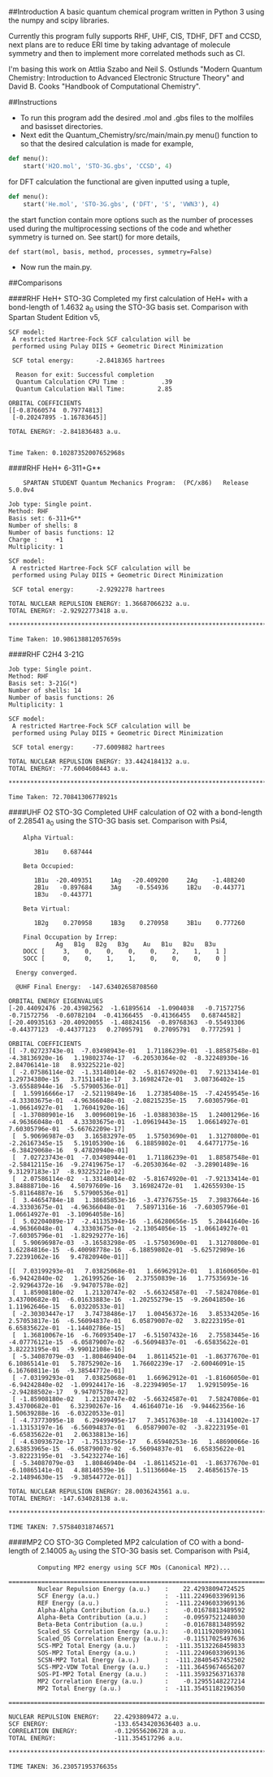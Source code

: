 ##Introduction
A basic quantum chemical program written in Python 3 using the numpy and scipy libraries.

Currently this program fully supports RHF, UHF, CIS, TDHF, DFT and CCSD, next plans are to reduce ERI time by taking advantage of molecule symmetry and then to implement more correlated methods such as CI. 

I'm basing this work on Attlia Szabo and Neil S. Ostlunds "Modern Quantum Chemistry: Introduction to Advanced Electronic Structure Theory" and David B. Cooks "Handbook of Computational Chemistry".

##Instructions
* To run this program add the desired .mol and .gbs files to the molfiles and basisset directories.
* Next edit the Quantum_Chemistry/src/main/main.py menu() function to so that the desired calculation is made for example,
```python
def menu():
    start('H2O.mol', 'STO-3G.gbs', 'CCSD', 4)
```
for DFT calculation the functional are given inputted using a tuple,
```python
def menu():
    start('He.mol', 'STO-3G.gbs', ('DFT', 'S', 'VWN3'), 4)
```
the start function contain more options such as the number of processes used during the multiprocessing sections of the code and whether symmetry is turned on. See start() for more details,
```
def start(mol, basis, method, processes, symmetry=False)
```
* Now run the main.py.

##Comparisons

####RHF HeH+ STO-3G 
Completed my first calculation of HeH+ with a bond-length of 1.4632 a<sub>0</sub> using the STO-3G basis set. Comparison with Spartan Student Edition v5,
```
SCF model:
 A restricted Hartree-Fock SCF calculation will be
 performed using Pulay DIIS + Geometric Direct Minimization

 SCF total energy:      -2.8418365 hartrees

  Reason for exit: Successful completion 
  Quantum Calculation CPU Time :          .39
  Quantum Calculation Wall Time:         2.85
```
```
ORBITAL COEFFICIENTS
[[-0.87660574  0.79774813]
 [-0.20247895 -1.16783645]]

TOTAL ENERGY: -2.841836483 a.u.


Time Taken: 0.10287352007652968s
```

####RHF HeH+ 6-311+G**

```
    SPARTAN STUDENT Quantum Mechanics Program:  (PC/x86)   Release  5.0.0v4

Job type: Single point.
Method: RHF
Basis set: 6-311+G**
Number of shells: 8
Number of basis functions: 12
Charge :     +1 
Multiplicity: 1

SCF model:
 A restricted Hartree-Fock SCF calculation will be
 performed using Pulay DIIS + Geometric Direct Minimization

 SCF total energy:      -2.9292278 hartrees
```
```
TOTAL NUCLEAR REPULSION ENERGY: 1.36687066232 a.u.
TOTAL ENERGY: -2.92922773418 a.u.

*********************************************************************************************************

Time Taken: 10.986138812057659s
```

####RHF C2H4 3-21G
```
Job type: Single point.
Method: RHF
Basis set: 3-21G(*)
Number of shells: 14
Number of basis functions: 26
Multiplicity: 1

SCF model:
 A restricted Hartree-Fock SCF calculation will be
 performed using Pulay DIIS + Geometric Direct Minimization

 SCF total energy:     -77.6009882 hartrees
```
```
TOTAL NUCLEAR REPULSION ENERGY: 33.4424184132 a.u.
TOTAL ENERGY: -77.6004608443 a.u.

*********************************************************************************************************

Time Taken: 72.70841306778921s
```

####UHF O2 STO-3G
Completed UHF calculation of O2 with a bond-length of 2.28541 a<sub>0</sub> using the STO-3G basis set. Comparison with Psi4,
```
    Alpha Virtual:                                                        

       3B1u    0.687444  

    Beta Occupied:                                                        

       1B1u  -20.409351     1Ag   -20.409200     2Ag    -1.488240  
       2B1u   -0.897684     3Ag    -0.554936     1B2u   -0.443771  
       1B3u   -0.443771  

    Beta Virtual:                                                         

       1B2g    0.270958     1B3g    0.270958     3B1u    0.777260  

    Final Occupation by Irrep:
             Ag   B1g   B2g   B3g    Au   B1u   B2u   B3u 
    DOCC [     3,    0,    0,    0,    0,    2,    1,    1 ]
    SOCC [     0,    0,    1,    1,    0,    0,    0,    0 ]

  Energy converged.

  @UHF Final Energy:  -147.63402658708560
```
```
ORBITAL ENERGY EIGENVALUES
[-20.44092476 -20.43982562  -1.61895614  -1.0904038   -0.71572756  -0.71572756  -0.60782104  -0.41366455  -0.41366455   0.68744582]
[-20.40935163 -20.40920055  -1.48824156  -0.89768363  -0.55493306  -0.44377123  -0.44377123   0.27095791   0.27095791   0.7772591 ]

ORBITAL COEFFICIENTS
[[ -7.02723743e-01  -7.03498943e-01   1.71186239e-01  -1.88587548e-01  -4.38136920e-16   1.19802374e-17  -6.20530364e-02  -8.32248930e-16   2.84706141e-18   8.93225221e-02]
 [ -2.07586114e-02  -1.33148014e-02  -5.81674920e-01   7.92133414e-01   1.29734380e-15   3.71511481e-17   3.16982472e-01   3.08736402e-15  -3.65588944e-16  -5.57900536e-01]
 [  1.59916666e-17  -2.52119849e-16   1.27385408e-15  -7.42459545e-16  -4.33303675e-01  -4.96366048e-01  -2.08215235e-15   7.60305796e-01  -1.06614927e-01   1.76041920e-16]
 [ -1.37080901e-16   3.00960019e-16  -1.03883038e-15   1.24001296e-16  -4.96366048e-01   4.33303675e-01  -1.09619443e-15   1.06614927e-01   7.60305796e-01  -5.66762209e-17]
 [  5.90696987e-03   3.16583297e-05   1.57503690e-01   1.31270800e-01  -2.26167345e-15   5.19105390e-16   6.18859802e-01   4.64771775e-16  -6.38429068e-16   9.47820940e-01]
 [  7.02723743e-01  -7.03498944e-01   1.71186239e-01   1.88587548e-01  -2.58412115e-16  -9.27419675e-17  -6.20530364e-02  -3.28901489e-16   9.31297183e-17  -8.93225221e-02]
 [  2.07586114e-02  -1.33148014e-02  -5.81674920e-01  -7.92133414e-01   3.84888710e-16   4.50797609e-16   3.16982472e-01   1.42655930e-15  -5.81164887e-16   5.57900536e-01]
 [  3.44654784e-18   1.38685853e-16  -3.47376755e-15   7.39837664e-16  -4.33303675e-01  -4.96366048e-01   7.58971316e-16  -7.60305796e-01   1.06614927e-01  -3.10964058e-16]
 [  5.02204089e-17  -2.41135394e-16  -1.66280656e-15   5.28441640e-16  -4.96366048e-01   4.33303675e-01  -2.13054056e-15  -1.06614927e-01  -7.60305796e-01  -1.82929277e-16]
 [  5.90696987e-03  -3.16583298e-05  -1.57503690e-01   1.31270800e-01   1.62284816e-15  -6.40098778e-16  -6.18859802e-01  -5.62572989e-16   7.22391062e-16   9.47820940e-01]]

[[  7.03199293e-01   7.03825068e-01   1.66962912e-01   1.81606050e-01  -6.94242840e-02   1.26199526e-16   2.37550839e-16   1.77535693e-16  -2.92964372e-16  -9.94707578e-02]
 [  1.85908180e-02   1.21320747e-02  -5.66324587e-01  -7.58247086e-01   3.43700682e-01  -6.01633883e-16  -1.20255279e-15  -9.26041850e-16   1.11962646e-15   6.03220533e-01]
 [ -2.30303447e-17   3.74738486e-17   1.00456372e-16   3.85334205e-16   2.57053817e-16  -6.56094837e-01   6.05879007e-02   3.82223195e-01   6.65835622e-01  -1.14402786e-15]
 [  1.36810067e-16  -6.76093540e-17  -6.51507432e-16   2.75583445e-16  -4.07776121e-15  -6.05879007e-02  -6.56094837e-01  -6.65835622e-01   3.82223195e-01  -9.99012108e-16]
 [ -5.34087079e-03  -1.80846940e-04   1.86114521e-01  -1.86377670e-01   6.10865141e-01   5.78752902e-16   1.76602239e-17  -2.60046091e-15   6.16760811e-16  -9.38544772e-01]
 [ -7.03199293e-01   7.03825068e-01   1.66962912e-01  -1.81606050e-01  -6.94242840e-02  -1.09924417e-16  -8.22394905e-17   1.92915095e-16  -2.94288502e-17   9.94707578e-02]
 [ -1.85908180e-02   1.21320747e-02  -5.66324587e-01   7.58247086e-01   3.43700682e-01   6.32390267e-16   4.46164071e-16  -9.94462356e-16   1.50639288e-16  -6.03220533e-01]
 [ -4.73773095e-18   6.29499495e-17   7.34517638e-18  -4.13141002e-17  -1.13153197e-16  -6.56094837e-01   6.05879007e-02  -3.82223195e-01  -6.65835622e-01   2.06338813e-16]
 [ -4.63093672e-17  -1.75133756e-17   6.65940253e-16   1.48690066e-16   2.63853965e-15  -6.05879007e-02  -6.56094837e-01   6.65835622e-01  -3.82223195e-01  -3.54232274e-16]
 [ -5.34087079e-03   1.80846940e-04  -1.86114521e-01  -1.86377670e-01  -6.10865141e-01   4.88140539e-16   1.51136604e-15   2.46856157e-15  -2.14894630e-15  -9.38544772e-01]]

TOTAL NUCLEAR REPULSION ENERGY: 28.0036243561 a.u.
TOTAL ENERGY: -147.634028138 a.u.

*****************************************************************************************************

TIME TAKEN: 7.575840318746571
```

####MP2 CO STO-3G
Completed MP2 calculation of CO with a bond-length of 2.14005 a<sub>0</sub> using the STO-3G basis set. Comparison with Psi4,
```
        Computing MP2 energy using SCF MOs (Canonical MP2)... 
        ============================================================================== 
        Nuclear Repulsion Energy (a.u.)    :    22.42938094724525
        SCF Energy (a.u.)                  :  -111.22496033969136
        REF Energy (a.u.)                  :  -111.22496033969136
        Alpha-Alpha Contribution (a.u.)    :    -0.01678813489592
        Alpha-Beta Contribution (a.u.)     :    -0.09597521248030
        Beta-Beta Contribution (a.u.)      :    -0.01678813489592
        Scaled_SS Correlation Energy (a.u.):    -0.01119208993061
        Scaled_OS Correlation Energy (a.u.):    -0.11517025497636
        SCS-MP2 Total Energy (a.u.)        :  -111.35132268459833
        SOS-MP2 Total Energy (a.u.)        :  -111.22496033969136
        SCSN-MP2 Total Energy (a.u.)       :  -111.28405457452502
        SCS-MP2-VDW Total Energy (a.u.)    :  -111.36459674656207
        SOS-PI-MP2 Total Energy (a.u.)     :  -111.35932563716378
        MP2 Correlation Energy (a.u.)      :    -0.12955148227214
        MP2 Total Energy (a.u.)            :  -111.35451182196350
        ============================================================================== 
```
```
NUCLEAR REPULSION ENERGY:    22.4293809472 a.u.
SCF ENERGY:                  -133.65434203636403 a.u.
CORRELATION ENERGY:          -0.129556206728 a.u.
TOTAL ENERGY:                -111.354517296 a.u.

*****************************************************************************************************

TIME TAKEN: 36.23057195376635s
```

